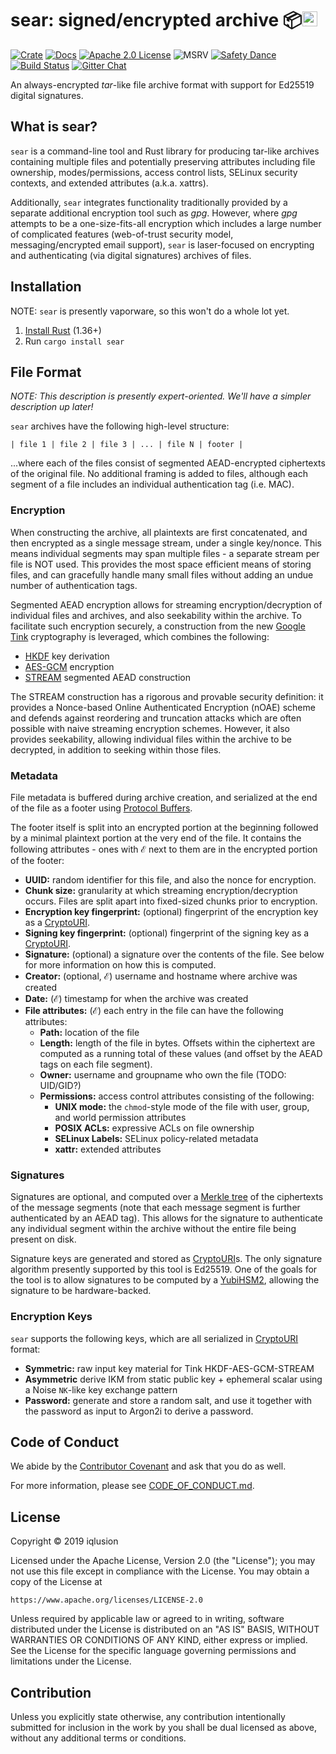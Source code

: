 # sear: signed/encrypted archive 📦<a href="https://www.iqlusion.io"><img src="https://storage.googleapis.com/iqlusion-production-web/img/logo/iqlusion-rings-sm.png" alt="iqlusion" width="24" height="24"></a>

[![Crate][crate-img]][crate-link]
[![Docs][docs-img]][docs-link]
[![Apache 2.0 License][license-image]][license-link]
![MSRV][msrv-image]
[![Safety Dance][safety-image]][safety-link]
[![Build Status][build-image]][build-link]
[![Gitter Chat][gitter-image]][gitter-link]

An always-encrypted *tar*-like file archive format with support for Ed25519
digital signatures.

## What is sear?

`sear` is a command-line tool and Rust library for producing tar-like
archives containing multiple files and potentially preserving attributes
including file ownership, modes/permissions, access control lists,
SELinux security contexts, and extended attributes (a.k.a. xattrs).

Additionally, `sear` integrates functionality traditionally provided by
a separate additional encryption tool such as *gpg*. However, where *gpg*
attempts to be a one-size-fits-all encryption which includes a large number
of complicated features (web-of-trust security model, messaging/encrypted email
support), `sear` is laser-focused on encrypting and authenticating (via
digital signatures) archives of files.

## Installation

NOTE: `sear` is presently vaporware, so this won't do a whole lot yet.

1. [Install Rust] (1.36+)
2. Run `cargo install sear`

## File Format

*NOTE: This description is presently expert-oriented. We'll have a simpler
description up later!*

`sear` archives have the following high-level structure:

```
| file 1 | file 2 | file 3 | ... | file N | footer |
```

...where each of the files consist of segmented AEAD-encrypted ciphertexts of
the original file. No additional framing is added to files, although each
segment of a file includes an individual authentication tag (i.e. MAC).

### Encryption

When constructing the archive, all plaintexts are first concatenated, and then
encrypted as a single message stream, under a single key/nonce. This means
individual segments may span multiple files - a separate stream per file
is NOT used. This provides the most space efficient means of storing files,
and can gracefully handle many small files without adding an undue number
of authentication tags.

Segmented AEAD encryption allows for streaming encryption/decryption of
individual files and archives, and also seekability within the archive.
To facilitate such encryption securely, a construction from the new
[Google Tink] cryptography is leveraged, which combines the following:

- [HKDF] key derivation
- [AES-GCM] encryption
- [STREAM] segmented AEAD construction

The STREAM construction has a rigorous and provable security definition:
it provides a Nonce-based Online Authenticated Encryption (nOAE) scheme
and defends against reordering and truncation attacks which are often
possible with naive streaming encryption schemes. However, it also provides
seekability, allowing individual files within the archive to be decrypted,
in addition to seeking within those files.

### Metadata

File metadata is buffered during archive creation, and serialized at the
end of the file as a footer using [Protocol Buffers].

The footer itself is split into an encrypted portion at the beginning followed
by a minimal plaintext portion at the very end of the file. It contains the
following attributes - ones with ℰ next to them are in the encrypted portion
of the footer:

- **UUID:** random identifier for this file, and also the nonce for encryption.
- **Chunk size:** granularity at which streaming encryption/decryption occurs.
  Files are split apart into fixed-sized chunks prior to encryption.
- **Encryption key fingerprint:** (optional) fingerprint of the encryption key
  as a [CryptoURI].
- **Signing key fingerprint:** (optional) fingerprint of the signing key as a
  [CryptoURI].
- **Signature:** (optional) a signature over the contents of the file. See
  below for more information on how this is computed.
- **Creator:** (optional, ℰ) username and hostname where archive was created
- **Date:** (ℰ) timestamp for when the archive was created
- **File attributes:** (ℰ) each entry in the file can have the following
  attributes:
  - **Path:** location of the file
  - **Length:** length of the file in bytes. Offsets within the ciphertext
    are computed as a running total of these values (and offset by the AEAD
    tags on each file segment).
  - **Owner:** username and groupname who own the file (TODO: UID/GID?)
  - **Permissions:** access control attributes consisting of the following:
    - **UNIX mode:** the `chmod`-style mode of the file with user, group, and
      world permission attributes
    - **POSIX ACLs:** expressive ACLs on file ownership
    - **SELinux Labels:** SELinux policy-related metadata
    - **xattr:** extended attributes

### Signatures

Signatures are optional, and computed over a [Merkle tree] of the ciphertexts
of the message segments (note that each message segment is further
authenticated by an AEAD tag). This allows for the signature to authenticate
any individual segment within the archive without the entire file being
present on disk.

Signature keys are generated and stored as [CryptoURI]s. The only signature
algorithm presently supported by this tool is Ed25519. One of the goals for
the tool is to allow signatures to be computed by a [YubiHSM2], allowing the
signature to be hardware-backed.

### Encryption Keys

`sear` supports the following keys, which are all serialized in [CryptoURI]
format:

- **Symmetric:** raw input key material for Tink HKDF-AES-GCM-STREAM
- **Asymmetric** derive IKM from static public key + ephemeral scalar using
  a Noise `NK`-like key exchange pattern
- **Password:** generate and store a random salt, and use it together with
  the password as input to Argon2i to derive a password.

## Code of Conduct

We abide by the [Contributor Covenant][cc] and ask that you do as well.

For more information, please see [CODE_OF_CONDUCT.md].

## License

Copyright © 2019 iqlusion

Licensed under the Apache License, Version 2.0 (the "License");
you may not use this file except in compliance with the License.
You may obtain a copy of the License at

    https://www.apache.org/licenses/LICENSE-2.0

Unless required by applicable law or agreed to in writing, software
distributed under the License is distributed on an "AS IS" BASIS,
WITHOUT WARRANTIES OR CONDITIONS OF ANY KIND, either express or implied.
See the License for the specific language governing permissions and
limitations under the License.

## Contribution

Unless you explicitly state otherwise, any contribution intentionally
submitted for inclusion in the work by you shall be dual licensed as above,
without any additional terms or conditions.

[//]: # (badges)

[crate-img]: https://img.shields.io/crates/v/sear.svg
[crate-link]: https://crates.io/crates/sear
[docs-img]: https://docs.rs/sear/badge.svg
[docs-link]: https://docs.rs/sear/
[license-image]: https://img.shields.io/badge/license-Apache2.0-blue.svg
[license-link]: https://github.com/iqlusioninc/sear/blob/develop/LICENSE
[msrv-image]: https://img.shields.io/badge/rustc-1.36+-blue.svg
[safety-image]: https://img.shields.io/badge/unsafe-forbidden-success.svg
[safety-link]: https://github.com/rust-secure-code/safety-dance/
[build-image]: https://github.com/iqlusioninc/sear/workflows/Rust/badge.svg?branch=develop&event=push
[build-link]: https://github.com/iqlusioninc/sear/actions
[gitter-image]: https://badges.gitter.im/iqlusioninc/sear.svg
[gitter-link]: https://gitter.im/iqlusioninc/community

[//]: # (general links)

[Install Rust]: https://www.rust-lang.org/en-US/install.html
[Google Tink]: https://github.com/google/tink
[HKDF]: https://en.wikipedia.org/wiki/HKDF
[AES-GCM]: https://en.wikipedia.org/wiki/Galois/Counter_Mode
[STREAM]: https://web.cs.ucdavis.edu/~rogaway/papers/oae.pdf
[Protocol Buffers]: https://developers.google.com/protocol-buffers/
[CryptoURI]: https://github.com/cryptouri/cryptouri.rs/blob/develop/README.md
[Merkle tree]: https://en.wikipedia.org/wiki/Merkle_tree
[YubiHSM2]: https://developers.yubico.com/YubiHSM2/
[cc]: https://contributor-covenant.org
[CODE_OF_CONDUCT.md]: https://github.com/iqlusioninc/sear/blob/develop/CODE_OF_CONDUCT.md
